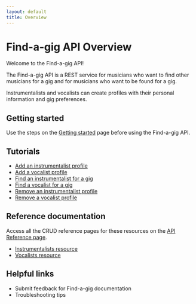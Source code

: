 ```yaml
---
layout: default
title: Overview
---
```


# Find-a-gig API Overview

Welcome to the Find-a-gig API!

The Find-a-gig API is a REST service for musicians who want to find other musicians for a gig and for musicians who want to be found for a gig.

Instrumentalists and vocalists can create profiles with their personal information and gig preferences.

## Getting started

Use the steps on the [Getting started](prerequisites/) page before using the Find-a-gig API.

## Tutorials

* [Add an instrumentalist profile](tutorials/add-an-inst-profile/)
* [Add a vocalist profile](tutorials/add-a-vocalist-profile/)
* [Find an instrumentalist for a gig]()
* [Find a vocalist for a gig]()
* [Remove an instrumentalist profile](tutorials/delete-an-instrumentalist/)
* [Remove a vocalist profile](tutorials/remove-a-vocalist/)

## Reference documentation

Access all the CRUD reference pages for these resources on the [API Reference page](api-reference/).

* [Instrumentalists resource](api/instrumentalists/)
* [Vocalists resource](api/vocalists/)

## Helpful links

* Submit feedback for Find-a-gig documentation
* Troubleshooting tips
  